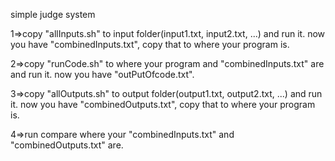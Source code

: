 simple judge system

1=>copy "allInputs.sh" to input folder(input1.txt, input2.txt, ...) and run it.
now you have "combinedInputs.txt", copy that to where your program is.

2=>copy "runCode.sh" to where your program and "combinedInputs.txt" are and run it.
now you have "outPutOfcode.txt".

3=>copy "allOutputs.sh" to output folder(output1.txt, output2.txt, ...) and run it.
now you have "combinedOutputs.txt", copy that to where your program is.

4=>run compare where your "combinedInputs.txt" and "combinedOutputs.txt" are.
